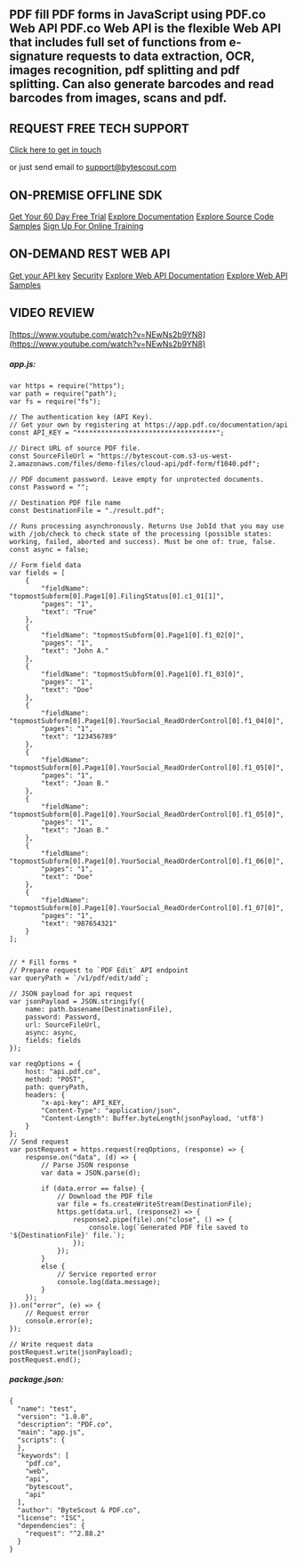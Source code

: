 ## PDF fill PDF forms in JavaScript using PDF.co Web API PDF.co Web API is the flexible Web API that includes full set of functions from e-signature requests to data extraction, OCR, images recognition, pdf splitting and pdf splitting. Can also generate barcodes and read barcodes from images, scans and pdf.

## REQUEST FREE TECH SUPPORT

[Click here to get in touch](https://bytescout.zendesk.com/hc/en-us/requests/new?subject=PDF.co%20Web%20API%20Question)

or just send email to [support@bytescout.com](mailto:support@bytescout.com?subject=PDF.co%20Web%20API%20Question) 

## ON-PREMISE OFFLINE SDK 

[Get Your 60 Day Free Trial](https://bytescout.com/download/web-installer?utm_source=github-readme)
[Explore Documentation](https://bytescout.com/documentation/index.html?utm_source=github-readme)
[Explore Source Code Samples](https://github.com/bytescout/ByteScout-SDK-SourceCode/)
[Sign Up For Online Training](https://academy.bytescout.com/)


## ON-DEMAND REST WEB API

[Get your API key](https://app.pdf.co/signup?utm_source=github-readme)
[Security](https://pdf.co/security)
[Explore Web API Documentation](https://apidocs.pdf.co?utm_source=github-readme)
[Explore Web API Samples](https://github.com/bytescout/ByteScout-SDK-SourceCode/tree/master/PDF.co%20Web%20API)

## VIDEO REVIEW

[https://www.youtube.com/watch?v=NEwNs2b9YN8](https://www.youtube.com/watch?v=NEwNs2b9YN8)




<!-- code block begin -->

##### **app.js:**
    
```
var https = require("https");
var path = require("path");
var fs = require("fs");

// The authentication key (API Key).
// Get your own by registering at https://app.pdf.co/documentation/api
const API_KEY = "***********************************";

// Direct URL of source PDF file.
const SourceFileUrl = "https://bytescout-com.s3-us-west-2.amazonaws.com/files/demo-files/cloud-api/pdf-form/f1040.pdf";

// PDF document password. Leave empty for unprotected documents.
const Password = "";

// Destination PDF file name
const DestinationFile = "./result.pdf";

// Runs processing asynchronously. Returns Use JobId that you may use with /job/check to check state of the processing (possible states: working, failed, aborted and success). Must be one of: true, false.
const async = false;

// Form field data
var fields = [
    {
        "fieldName": "topmostSubform[0].Page1[0].FilingStatus[0].c1_01[1]",
        "pages": "1",
        "text": "True"
    },
    {
        "fieldName": "topmostSubform[0].Page1[0].f1_02[0]",
        "pages": "1",
        "text": "John A."
    },        
    {
        "fieldName": "topmostSubform[0].Page1[0].f1_03[0]",
        "pages": "1",
        "text": "Doe"
    },        
    {
        "fieldName": "topmostSubform[0].Page1[0].YourSocial_ReadOrderControl[0].f1_04[0]",
        "pages": "1",
        "text": "123456789"
    },
    {
        "fieldName": "topmostSubform[0].Page1[0].YourSocial_ReadOrderControl[0].f1_05[0]",
        "pages": "1",
        "text": "Joan B."
    },
    {
        "fieldName": "topmostSubform[0].Page1[0].YourSocial_ReadOrderControl[0].f1_05[0]",
        "pages": "1",
        "text": "Joan B."
    },
    {
        "fieldName": "topmostSubform[0].Page1[0].YourSocial_ReadOrderControl[0].f1_06[0]",
        "pages": "1",
        "text": "Doe"
    },
    {
        "fieldName": "topmostSubform[0].Page1[0].YourSocial_ReadOrderControl[0].f1_07[0]",
        "pages": "1",
        "text": "987654321"
    }     
];


// * Fill forms *
// Prepare request to `PDF Edit` API endpoint
var queryPath = `/v1/pdf/edit/add`;

// JSON payload for api request
var jsonPayload = JSON.stringify({
    name: path.basename(DestinationFile),
    password: Password,
    url: SourceFileUrl,
    async: async,
    fields: fields
});

var reqOptions = {
    host: "api.pdf.co",
    method: "POST",
    path: queryPath,
    headers: {
        "x-api-key": API_KEY,
        "Content-Type": "application/json",
        "Content-Length": Buffer.byteLength(jsonPayload, 'utf8')
    }
};
// Send request
var postRequest = https.request(reqOptions, (response) => {
    response.on("data", (d) => {
        // Parse JSON response
        var data = JSON.parse(d);

        if (data.error == false) {
            // Download the PDF file
            var file = fs.createWriteStream(DestinationFile);
            https.get(data.url, (response2) => {
                response2.pipe(file).on("close", () => {
                    console.log(`Generated PDF file saved to '${DestinationFile}' file.`);
                });
            });
        }
        else {
            // Service reported error
            console.log(data.message);
        }
    });
}).on("error", (e) => {
    // Request error
    console.error(e);
});

// Write request data
postRequest.write(jsonPayload);
postRequest.end();
```

<!-- code block end -->    

<!-- code block begin -->

##### **package.json:**
    
```
{
  "name": "test",
  "version": "1.0.0",
  "description": "PDF.co",
  "main": "app.js",
  "scripts": {
  },
  "keywords": [
    "pdf.co",
    "web",
    "api",
    "bytescout",
    "api"
  ],
  "author": "ByteScout & PDF.co",
  "license": "ISC",
  "dependencies": {
    "request": "^2.88.2"
  }
}

```

<!-- code block end -->